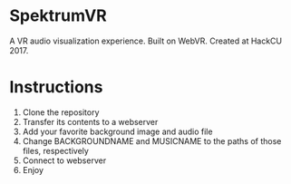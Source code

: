 # SpektrumVR

A VR audio visualization experience. Built on WebVR. Created at HackCU 2017.

# Instructions

1. Clone the repository
2. Transfer its contents to a webserver
3. Add your favorite background image and audio file
4. Change BACKGROUNDNAME and MUSICNAME to the paths of those files, respectively
5. Connect to webserver
6. Enjoy
